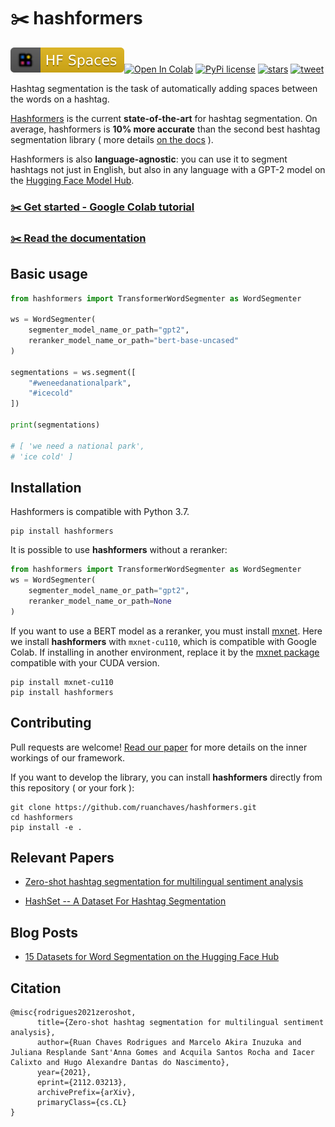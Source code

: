 # ✂️ hashformers

[![HF Spaces](https://raw.githubusercontent.com/obss/sahi/main/resources/hf_spaces_badge.svg)](https://ruanchaves-hashtag-segmentation.hf.space/)[![Open In Colab](https://colab.research.google.com/assets/colab-badge.svg)](https://colab.research.google.com/github/ruanchaves/hashformers/blob/master/hashformers.ipynb) [![PyPi license](https://badgen.net/pypi/license/pip/)](https://github.com/ruanchaves/hashformers/blob/master/LICENSE) [![stars](https://img.shields.io/github/stars/ruanchaves/hashformers)](https://github.com/ruanchaves/hashformers) [![tweet](https://img.shields.io/twitter/url?style=social&url=https%3A%2F%2Fgithub.com%2Fruanchaves%2Fhashformers)](https://www.twitter.com/share?url=https://github.com/ruanchaves/hashformers)


Hashtag segmentation is the task of automatically adding spaces between the words on a hashtag. 

[Hashformers](https://github.com/ruanchaves/hashformers) is the current **state-of-the-art** for hashtag segmentation. On average, hashformers is **10% more accurate** than the second best hashtag segmentation library ( more details [on the docs](https://ruanchaves.github.io/hashformers/html/EVALUATION.html) ).

Hashformers is also **language-agnostic**: you can use it to segment hashtags not just in English, but also in any language with a GPT-2 model on the [Hugging Face Model Hub](https://huggingface.co/models).

<p align="center">

<h3> <a href="https://colab.research.google.com/github/ruanchaves/hashformers/blob/master/hashformers.ipynb"> ✂️ Get started - Google Colab tutorial </a> </h3>

<h3> <a href="https://ruanchaves.github.io/hashformers/html/README.html"> ✂️ Read the documentation </a> </h3>

</p>



## Basic usage

```python
from hashformers import TransformerWordSegmenter as WordSegmenter

ws = WordSegmenter(
    segmenter_model_name_or_path="gpt2",
    reranker_model_name_or_path="bert-base-uncased"
)

segmentations = ws.segment([
    "#weneedanationalpark",
    "#icecold"
])

print(segmentations)

# [ 'we need a national park',
# 'ice cold' ]
```

## Installation

Hashformers is compatible with Python 3.7.

```
pip install hashformers
```

It is possible to use **hashformers** without a reranker:

```python
from hashformers import TransformerWordSegmenter as WordSegmenter
ws = WordSegmenter(
    segmenter_model_name_or_path="gpt2",
    reranker_model_name_or_path=None
)
```

If you want to use a BERT model as a reranker, you must install [mxnet](https://pypi.org/project/mxnet/). Here we install **hashformers** with `mxnet-cu110`, which is compatible with Google Colab. If installing in another environment, replace it by the [mxnet package](https://pypi.org/project/mxnet/) compatible with your CUDA version.

```
pip install mxnet-cu110 
pip install hashformers
```

## Contributing 

Pull requests are welcome!  [Read our paper](https://arxiv.org/abs/2112.03213) for more details on the inner workings of our framework.

If you want to develop the library, you can install **hashformers** directly from this repository ( or your fork ):

```
git clone https://github.com/ruanchaves/hashformers.git
cd hashformers
pip install -e .
```

## Relevant Papers 

* [Zero-shot hashtag segmentation for multilingual sentiment analysis](https://arxiv.org/abs/2112.03213)

* [HashSet -- A Dataset For Hashtag Segmentation](https://arxiv.org/abs/2201.06741)

## Blog Posts

* [15 Datasets for Word Segmentation on the Hugging Face Hub](https://ruanchaves.medium.com/15-datasets-for-word-segmentation-on-the-hugging-face-hub-4f24cb971e48)

## Citation

```
@misc{rodrigues2021zeroshot,
      title={Zero-shot hashtag segmentation for multilingual sentiment analysis}, 
      author={Ruan Chaves Rodrigues and Marcelo Akira Inuzuka and Juliana Resplande Sant'Anna Gomes and Acquila Santos Rocha and Iacer Calixto and Hugo Alexandre Dantas do Nascimento},
      year={2021},
      eprint={2112.03213},
      archivePrefix={arXiv},
      primaryClass={cs.CL}
}
```
